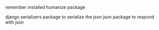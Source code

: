remember installed humanize package

django serializers package to serialize the json
json package to respond with json
